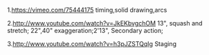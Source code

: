 1.https://vimeo.com/75444175
timing,solid drawing,arcs

2.http://www.youtube.com/watch?v=JkEKbvgchOM
13", squash and stretch; 22",40" exaggeration;2'13", Secondary action;

3.http://www.youtube.com/watch?v=h3pJZSTQqIg
Staging